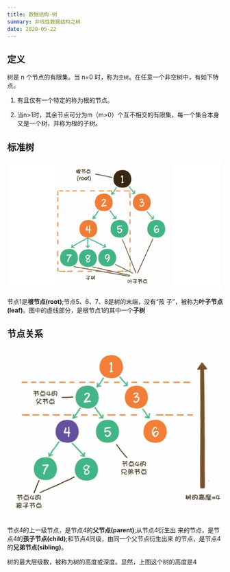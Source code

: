 ```yaml
---
title: 数据结构-树
summary: 非线性数据结构之树
date: 2020-05-22
---
```


## 定义

树是 n 个节点的有限集。当 n=0 时，称为`空树`。在任意一个非空树中，有如下特点。

1. 有且仅有一个特定的称为根的节点。

2. 当n>1时，其余节点可分为m（m>0）个互不相交的有限集，每一个集合本身又是一个树，并称为根的子树。

## 标准树

![标准树结构](/algorithm/标准树结构.png)

节点1是**根节点(root)**;节点5、6、7、8是树的末端，没有“孩 子”，被称为**叶子节点(leaf)**。图中的虚线部分，是根节点1的其中一个**子树**

## 节点关系

![节点关系](/tree/tree-relation.png)

节点4的上一级节点，是节点4的**父节点(parent)**;从节点4衍生出 来的节点，是节点4的**孩子节点(child)**;和节点4同级，由同一个父节点衍生出来 的节点，是节点4的**兄弟节点(sibling)**。

树的最大层级数，被称为树的高度或深度。显然，上图这个树的高度是4
